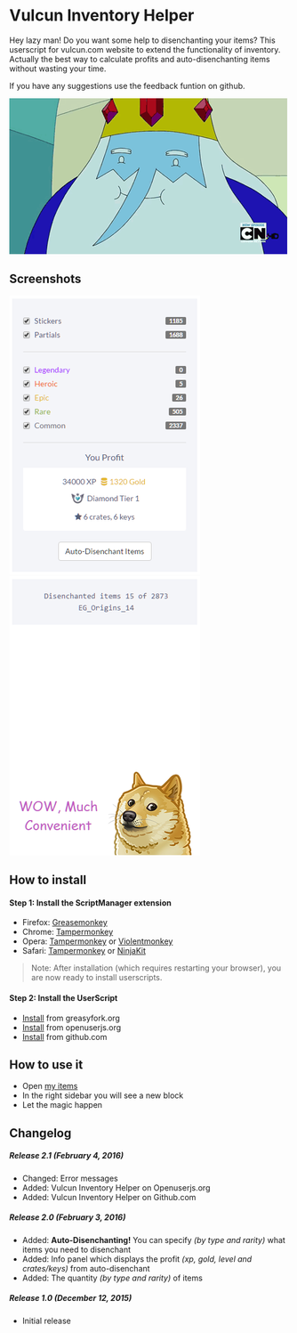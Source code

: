 # Vulcun Inventory Helper
Hey lazy man! Do you want some help to disenchanting your items? This userscript for vulcun.com website to extend the functionality of inventory. Actually the best way to calculate profits and auto-disenchanting items without wasting your time.

If you have any suggestions use the feedback funtion on github.

![](https://raw.githubusercontent.com/Den3er/vulcun-inventory-helper/master/ice-king.gif)

## Screenshots
![](https://raw.githubusercontent.com/Den3er/vulcun-inventory-helper/master/items-filter.png) ![](https://raw.githubusercontent.com/Den3er/vulcun-inventory-helper/master/auto-disenchant.png)

## How to install
#### Step 1: Install the ScriptManager extension
* Firefox: [Greasemonkey](https://addons.mozilla.org/firefox/addon/greasemonkey/)
* Chrome: [Tampermonkey](https://chrome.google.com/webstore/detail/tampermonkey/dhdgffkkebhmkfjojejmpbldmpobfkfo)
* Opera: [Tampermonkey](https://addons.opera.com/en/extensions/details/tampermonkey-beta/) or [Violentmonkey](https://addons.opera.com/fr/extensions/details/violent-monkey/)
* Safari: [Tampermonkey](https://safari.tampermonkey.net/tampermonkey.safariextz) or [NinjaKit](https://github.com/os0x/NinjaKit)

> Note: After installation (which requires restarting your browser), you are now ready to install userscripts.

#### Step 2: Install the UserScript
* [Install](https://greasyfork.org/scripts/14965-vulcun-inventory-helper/code/Vulcun%20Inventory%20Helper.user.js) from greasyfork.org
* [Install](https://openuserjs.org/install/Den3er/Vulcun_Inventory_Helper.user.js) from openuserjs.org
* [Install](https://github.com/Den3er/vulcun-inventory-helper/raw/master/vulcun.user.js) from github.com

## How to use it
* Open [my items](https://vulcun.com/user/items)
* In the right sidebar you will see a new block
* Let the magic happen

## Changelog
##### Release 2.1 (February 4, 2016)
* Changed: Error messages
* Added: Vulcun Inventory Helper on Openuserjs.org
* Added: Vulcun Inventory Helper on Github.com

##### Release 2.0 (February 3, 2016)
* Added: **Auto-Disenchanting!** You can specify *(by type and rarity)* what items you need to disenchant
* Added: Info panel which displays the profit *(xp, gold, level and crates/keys)* from auto-disenchant
* Added: The quantity *(by type and rarity)* of items

##### Release 1.0 (December 12, 2015)
* Initial release
